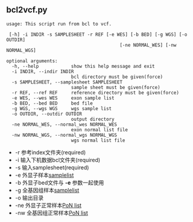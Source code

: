 ## bcl2vcf.py

    usage: This script run from bcl to vcf.

     [-h] -i INDIR -s SAMPLESHEET -r REF [-e WES] [-b BED] [-g WGS] [-o OUTDIR]
                                              [-ne NORMAL_WES] [-nw NORMAL_WGS]
    
    optional arguments:
      -h, --help            show this help message and exit
      -i INDIR, --indir INDIR
                            bcl directory must be given(force)
      -s SAMPLESHEET, --samplesheet SAMPLESHEET
                            sample sheet must be given(force)
      -r REF, --ref REF     reference directory must be given(force)
      -e WES, --wes WES     exon sample list
      -b BED, --bed BED     bed file
      -g WGS, --wgs WGS     wgs sample list
      -o OUTDIR, --outdir OUTDIR
                            output directory
      -ne NORMAL_WES, --normal_wes NORMAL_WES
                            exon normal list file
      -nw NORMAL_WGS, --normal_wgs NORMAL_WGS
                            wgs normal list file

  * -r 参考index文件夹(required)
  * -i 输入下机数据bcl文件夹(required)
  * -s 输入samplesheet(required)
  * -e 外显子样本[samplelist](./test)
  * -b 外显子bed文件与 **-e** 参数一起使用
  * -g 全基因组样本[samplelist](./test)
  * -o 输出目录
  * -ne 外显子正常样本[PoN list](./test)
  * -nw 全基因组正常样本[PoN list](./test)